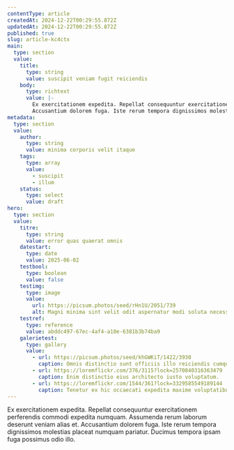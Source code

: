 ```yaml
---
contentType: article
createdAt: 2024-12-22T00:29:55.872Z
updatedAt: 2024-12-22T00:29:55.872Z
published: true
slug: article-kc4ctx
main:
  type: section
  value:
    title:
      type: string
      value: suscipit veniam fugit reiciendis
    body:
      type: richtext
      value: |-
        Ex exercitationem expedita. Repellat consequuntur exercitationem perferendis commodi expedita numquam. Assumenda rerum laborum deserunt veniam alias et.
        Accusantium dolorem fuga. Iste rerum tempora dignissimos molestias placeat numquam pariatur. Ducimus tempora ipsam fuga possimus odio illo.
metadata:
  type: section
  value:
    author:
      type: string
      value: minima corporis velit itaque
    tags:
      type: array
      value:
        - suscipit
        - illum
    status:
      type: select
      value: draft
hero:
  type: section
  value:
    titre:
      type: string
      value: error quas quaerat omnis
    datestart:
      type: date
      value: 2025-06-02
    testbool:
      type: boolean
      value: false
    testimg:
      type: image
      value:
        url: https://picsum.photos/seed/rHn1U/2051/739
        alt: Magni minima sint velit odit aspernatur modi soluta necessitatibus.
    testref:
      type: reference
      value: abddc497-67ec-4af4-a10e-6381b3b74ba9
    galerietest:
      type: gallery
      value:
        - url: https://picsum.photos/seed/khGWKiT/1422/3930
          caption: Omnis distinctio sunt officiis illo reiciendis cumque ipsa.
        - url: https://loremflickr.com/376/3115?lock=2570840316363479
          caption: Enim distinctio eius architecto iusto voluptatum.
        - url: https://loremflickr.com/1544/361?lock=3329585549189144
          caption: Tenetur ex hic occaecati expedita maxime voluptatibus excepturi ipsa ipsa.
---
```


Ex exercitationem expedita. Repellat consequuntur exercitationem perferendis commodi expedita numquam. Assumenda rerum laborum deserunt veniam alias et.
Accusantium dolorem fuga. Iste rerum tempora dignissimos molestias placeat numquam pariatur. Ducimus tempora ipsam fuga possimus odio illo.